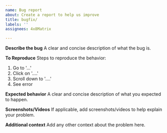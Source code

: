 ```yaml
---
name: Bug report
about: Create a report to help us improve
title: bugfix/
labels: ''
assignees: 4x8Matrix

---
```


**Describe the bug**
A clear and concise description of what the bug is.

**To Reproduce**
Steps to reproduce the behavior:
1. Go to '...'
2. Click on '....'
3. Scroll down to '....'
4. See error

**Expected behavior**
A clear and concise description of what you expected to happen.

**Screenshots/Videos**
If applicable, add screenshots/videos to help explain your problem.

**Additional context**
Add any other context about the problem here.
